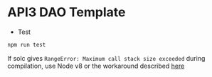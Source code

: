 # API3 DAO Template

- Test
```sh
npm run test
```
If solc gives `RangeError: Maximum call stack size exceeded` during compilation, use Node v8 or the workaround described [here](https://ethereum.stackexchange.com/a/67173)